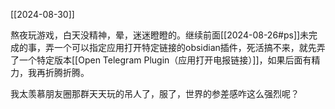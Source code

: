 [[2024-08-30]]

熬夜玩游戏，白天没精神，晕，迷迷瞪瞪的。继续前面[[2024-08-26#ps]]未完成的事，弄一个可以指定应用打开特定链接的obsidian插件，死活搞不来，就先弄了一个特定版本[[Open Telegram Plugin（应用打开电报链接）]]，如果后面有精力，我再折腾折腾。

我太羡慕朋友圈那群天天玩的吊人了，服了，世界的参差感咋这么强烈呢？